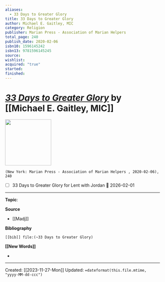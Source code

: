 ```yaml
---
aliases:
  - 33 Days to Greater Glory
title: 33 Days to Greater Glory
author: Michael E. Gaitley, MIC
category: Religion
publisher: Marian Press - Association of Marian Helpers
total_page: 240
publish_date: 2020-02-06
isbn10: 1596145242
isbn13: 9781596145245
source: 
wishlist: 
acquired: "true"
started: 
finished:
---
```

# *[33 Days to Greater Glory]()* by [[Michael E. Gaitley, MIC]]

<img src="http://books.google.com/books/content?id=NljPDwAAQBAJ&printsec=frontcover&img=1&zoom=1&edge=curl&source=gbs_api" width=150>

`(New York: Marian Press - Association of Marian Helpers , 2020-02-06), 240`

- [ ] 33 Days to Greater Glory for Lent with Jordan 📅 2026-02-01

--- 
**Topic**: 

**Source**
- [[Madj]]

**Bibliography**

```query
[[bib]] file:(~33 Days to Greater Glory)
```
 

**[[New Words]]**

- 

---
Created: [[2023-11-27-Mon]]
Updated: `=dateformat(this.file.mtime, "yyyy-MM-dd-ccc")`